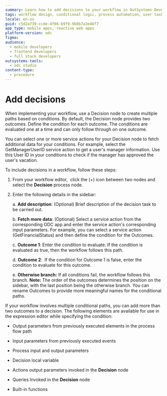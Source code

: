 ```yaml
---
summary: Learn how to add decisions to your workflow in OutSystems Developer Cloud (ODC).
tags: workflow design, conditional logic, process automation, user task management, service actions
locale: en-us
guid: c5d2a739-ccde-4f66-b9f9-9b8b7a3e46f7
app_type: mobile apps, reactive web apps
platform-version: odc
figma:
audience:
  - mobile developers
  - frontend developers
  - full stack developers
outsystems-tools:
  - odc studio
content-type:
  - procedure
---
```


# Add decisions 

When implementing your workflow, use a Decision node to create multiple paths based on conditions. By default, the Decision node provides two outcomes. Define the condition for each outcome. The conditions are evaluated one at a time and can only follow through on one outcome.

You can select one or more service actions for your Decision node to fetch additional data for your conditions. For example, select the GetManagerUserID service action to get a user's manager information. Use this User ID in your conditions to check if the manager has approved the user's vacation.

To include decisions in a workflow, follow these steps:

1. From your workflow editor,  click the (+) icon between two nodes and select the **Decision** process node.

1. Enter the following details in the sidebar:

   a. **Add description**: (Optional) Brief description of the decision task to be carried out.

   b. **Fetch more data**: (Optional) Select a service action from the corresponding ODC app and enter the service action's corresponding input parameters. For example, you can select a service action (GetFinancialStatus) and then define the condition for the Outcomes.

   c. **Outcome 1**: Enter the condition to evaluate. If the condition is evaluated as true, then the workflow follows this path. 

   d. **Outcome 2**:  If the condition for Outcome 1 is false, enter the condition to evaluate for this outcome. 

   e. **Otherwise branch:** If all conditions fail, the workflow follows this branch. **Note:** The order of the outcomes determines the position on the sidebar, with the last position being the otherwise branch. You can rename Outcomes to provide more meaningful names for the conditional paths.

If your workflow involves multiple conditional paths, you can add more than two outcomes to a decision. The following elements are available for use in the expression editor while specifying the condition: 

* Output parameters from previously executed elements in the process flow path

* Input parameters from previously executed events

* Process input and output parameters

* Decision local variable

* Actions output parameters invoked in the **Decision** node

* Queries Invoked in the **Decision** node

* Built-in functions
